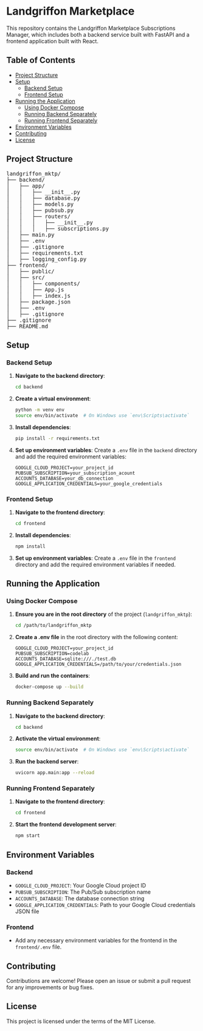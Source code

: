 # Landgriffon Marketplace

This repository contains the Landgriffon Marketplace Subscriptions Manager, which includes both a backend service built with FastAPI and a frontend application built with React.

## Table of Contents

- [Project Structure](#project-structure)
- [Setup](#setup)
  - [Backend Setup](#backend-setup)
  - [Frontend Setup](#frontend-setup)
- [Running the Application](#running-the-application)
  - [Using Docker Compose](#using-docker-compose)
  - [Running Backend Separately](#running-backend-separately)
  - [Running Frontend Separately](#running-frontend-separately)
- [Environment Variables](#environment-variables)
- [Contributing](#contributing)
- [License](#license)

## Project Structure

<pre>
landgriffon_mktp/
├── backend/
│   ├── app/
│   │   ├── __init__.py
│   │   ├── database.py
│   │   ├── models.py
│   │   ├── pubsub.py
│   │   ├── routers/
│   │   │   ├── __init__.py
│   │   │   ├── subscriptions.py
│   ├── main.py
│   ├── .env
│   ├── .gitignore
│   ├── requirements.txt
│   ├── logging_config.py
├── frontend/
│   ├── public/
│   ├── src/
│   │   ├── components/
│   │   ├── App.js
│   │   ├── index.js
│   ├── package.json
│   ├── .env
│   ├── .gitignore
├── .gitignore
├── README.md
</pre>



## Setup

### Backend Setup

1. **Navigate to the backend directory**:
    ```bash
    cd backend
    ```

2. **Create a virtual environment**:
    ```bash
    python -m venv env
    source env/bin/activate  # On Windows use `env\Scripts\activate`
    ```

3. **Install dependencies**:
    ```bash
    pip install -r requirements.txt
    ```

4. **Set up environment variables**:
    Create a `.env` file in the `backend` directory and add the required environment variables:
    ```plaintext
    GOOGLE_CLOUD_PROJECT=your_project_id
    PUBSUB_SUBSCRIPTION=your_subscription_acount
    ACCOUNTS_DATABASE=your_db_connection
    GOOGLE_APPLICATION_CREDENTIALS=your_google_credentials
    ```

### Frontend Setup

1. **Navigate to the frontend directory**:
    ```bash
    cd frontend
    ```

2. **Install dependencies**:
    ```bash
    npm install
    ```

3. **Set up environment variables**:
    Create a `.env` file in the `frontend` directory and add the required environment variables if needed.

## Running the Application

### Using Docker Compose

1. **Ensure you are in the root directory** of the project (`landgriffon_mktp`):
    ```bash
    cd /path/to/landgriffon_mktp
    ```

2. **Create a .env file** in the root directory with the following content:
    ```plaintext
    GOOGLE_CLOUD_PROJECT=your_project_id
    PUBSUB_SUBSCRIPTION=codelab
    ACCOUNTS_DATABASE=sqlite:///./test.db
    GOOGLE_APPLICATION_CREDENTIALS=/path/to/your/credentials.json
    ```

3. **Build and run the containers**:
    ```bash
    docker-compose up --build
    ```

### Running Backend Separately

1. **Navigate to the backend directory**:
    ```bash
    cd backend
    ```

2. **Activate the virtual environment**:
    ```bash
    source env/bin/activate  # On Windows use `env\Scripts\activate`
    ```

3. **Run the backend server**:
    ```bash
    uvicorn app.main:app --reload
    ```

### Running Frontend Separately

1. **Navigate to the frontend directory**:
    ```bash
    cd frontend
    ```

2. **Start the frontend development server**:
    ```bash
    npm start
    ```

## Environment Variables

### Backend

- `GOOGLE_CLOUD_PROJECT`: Your Google Cloud project ID
- `PUBSUB_SUBSCRIPTION`: The Pub/Sub subscription name
- `ACCOUNTS_DATABASE`: The database connection string
- `GOOGLE_APPLICATION_CREDENTIALS`: Path to your Google Cloud credentials JSON file

### Frontend

- Add any necessary environment variables for the frontend in the `frontend/.env` file.

## Contributing

Contributions are welcome! Please open an issue or submit a pull request for any improvements or bug fixes.

## License

This project is licensed under the terms of the MIT License.
